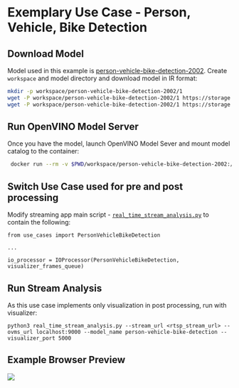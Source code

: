 # Exemplary Use Case - Person, Vehicle, Bike Detection

## Download Model

Model used in this example is [person-vehicle-bike-detection-2002](https://docs.openvino.ai/2022.2/omz_models_model_person_vehicle_bike_detection_2002.html).
Create `workspace` and model directory and download model in IR format:
```bash
mkdir -p workspace/person-vehicle-bike-detection-2002/1
wget -P workspace/person-vehicle-bike-detection-2002/1 https://storage.openvinotoolkit.org/repositories/open_model_zoo/2022.1/models_bin/2/person-vehicle-bike-detection-2002/FP32/person-vehicle-bike-detection-2002.bin
wget -P workspace/person-vehicle-bike-detection-2002/1 https://storage.openvinotoolkit.org/repositories/open_model_zoo/2022.1/models_bin/2/person-vehicle-bike-detection-2002/FP32/person-vehicle-bike-detection-2002.xml
```

## Run OpenVINO Model Server

Once you have the model, launch OpenVINO Model Sever and mount model catalog to the container:

```bash
 docker run --rm -v $PWD/workspace/person-vehicle-bike-detection-2002:/model -p 9000:9000 openvino/model_server:latest --model_path /model --model_name person-vehicle-bike-detection --layout NHWC:NCHW --shape auto --port 9000 
```

## Switch Use Case used for pre and post processing

Modify streaming app main script - [`real_time_stream_analysis.py`](https://github.com/openvinotoolkit/model_server/blob/releases/2022/1/demos/real_time_stream_analysis/python/real_time_stream_analysis.py) to contain the following:

```
from use_cases import PersonVehicleBikeDetection

...

io_processor = IOProcessor(PersonVehicleBikeDetection, visualizer_frames_queue)
```

## Run Stream Analysis

As this use case implements only visualization in post processing, run with visualizer:

```
python3 real_time_stream_analysis.py --stream_url <rtsp_stream_url> --ovms_url localhost:9000 --model_name person-vehicle-bike-detection --visualizer_port 5000
```

## Example Browser Preview

<img src="https://github.com/openvinotoolkit/model_server/blob/releases/2022/1/demos/real_time_stream_analysis/python/assets/visualizer_example_browser.gif">